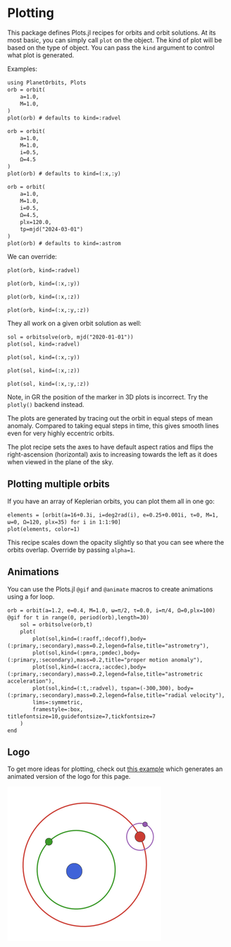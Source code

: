 # Plotting

This package defines Plots.jl recipes for orbits and orbit solutions.
At its most basic, you can simply call `plot` on the object. The kind 
of plot will be based on the type of object. You can pass the `kind`
argument to control what plot is generated.

Examples:
```@example 1
using PlanetOrbits, Plots
orb = orbit(
    a=1.0,
    M=1.0,
)
plot(orb) # defaults to kind=:radvel
```

```@example 1
orb = orbit(
    a=1.0,
    M=1.0,
    i=0.5,
    Ω=4.5
)
plot(orb) # defaults to kind=(:x,:y)
```

```@example 1
orb = orbit(
    a=1.0,
    M=1.0,
    i=0.5,
    Ω=4.5,
    plx=120.0,
    tp=mjd("2024-03-01")
)
plot(orb) # defaults to kind=:astrom
```

We can override:
```@example 1
plot(orb, kind=:radvel)
```
```@example 1
plot(orb, kind=(:x,:y))
```
```@example 1
plot(orb, kind=(:x,:z))
```
```@example 1
plot(orb, kind=(:x,:y,:z))
```


They all work on a given orbit solution as well:
```@example 1
sol = orbitsolve(orb, mjd("2020-01-01"))
plot(sol, kind=:radvel)
```
```@example 1
plot(sol, kind=(:x,:y))
```
```@example 1
plot(sol, kind=(:x,:z))
```
```@example 1
plot(sol, kind=(:x,:y,:z))
```
Note, in GR the position of the marker in 3D plots is incorrect. Try the `plotly()` backend instead.

The plots are generated by tracing out the orbit in equal steps of mean anomaly. 
Compared to taking equal steps in time, this gives smooth lines even for very highly
eccentric orbits.

The plot recipe sets the axes to have default aspect ratios and flips the right-ascension (horizontal) axis to increasing towards the left as it does when viewed in the plane of the sky.


## Plotting multiple orbits
If you have an array of Keplerian orbits, you can plot them all in one go:
```@example 1
elements = [orbit(a=16+0.3i, i=deg2rad(i), e=0.25+0.001i, τ=0, M=1, ω=0, Ω=120, plx=35) for i in 1:1:90]
plot(elements, color=1)
```
This recipe scales down the opacity slightly so that you can see where the orbits overlap. Override by passing `alpha=1`.


## Animations
You can use the Plots.jl `@gif` and `@animate` macros to create animations using a for loop.

```@example 1
orb = orbit(a=1.2, e=0.4, M=1.0, ω=π/2, τ=0.0, i=π/4, Ω=0,plx=100)
@gif for t in range(0, period(orb),length=30)
    sol = orbitsolve(orb,t)
    plot(
        plot(sol,kind=(:raoff,:decoff),body=(:primary,:secondary),mass=0.2,legend=false,title="astrometry"),
        plot(sol,kind=(:pmra,:pmdec),body=(:primary,:secondary),mass=0.2,title="proper motion anomaly"),
        plot(sol,kind=(:accra,:accdec),body=(:primary,:secondary),mass=0.2,legend=false,title="astrometric acceleration"),
        plot(sol,kind=(:t,:radvel), tspan=(-300,300), body=(:primary,:secondary),mass=0.2,legend=false,title="radial velocity"),
        lims=:symmetric,
        framestyle=:box, titlefontsize=10,guidefontsize=7,tickfontsize=7
    )
end
```


## Logo
To get more ideas for plotting, check out [this example](https://github.com/sefffal/PlanetOrbits.jl/blob/master/docs/logo.jl) which generates an animated version of the logo for this page.

![orbit logo](assets/logo.gif)